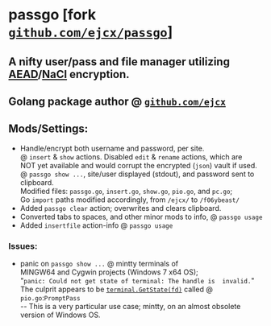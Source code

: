 # passgo [fork [`github.com/ejcx/passgo`](https://github.com/ejcx/passgo)]
## A nifty user/pass and file manager utilizing [AEAD](https://en.wikipedia.org/wiki/Authenticated_encryption#Authenticated_encryption_with_associated_data)/[NaCl](https://godoc.org/golang.org/x/crypto/nacl) encryption.  

## Golang package author @ [`github.com/ejcx`](https://github.com/ejcx)  

## Mods/Settings:  
- Handle/encrypt both username and password, per site.  
@ `insert` & `show` actions. Disabled `edit` & `rename` actions, which are   
NOT yet available and would corrupt the encrypted (`json`) vault if used.  
@ `passgo show ...`, site/user displayed (stdout), and password sent to clipboard.  
Modified files: `passgo.go`, `insert.go`, `show.go`, `pio.go`, and `pc.go`;  
Go `import` paths modified accordingly, from `/ejcx/` to `/f06ybeast/`  
- Added `passgo clear` action; overwrites and clears clipboard.  
- Converted tabs to spaces, and other minor mods to info, @ `passgo usage`  
- Added `insertfile` action-info @ `passgo usage`   

### Issues: 
- panic on `passgo show ...` @ mintty terminals of   
MINGW64 and Cygwin projects (Windows 7 x64 OS);  
"`panic: Could not get state of terminal: The handle is  invalid.`"  
The culprit appears to be [`terminal.GetState(fd)`](https://github.com/golang/crypto/blob/master/ssh/terminal/util.go#L63) called @ `pio.go`:`PromptPass`  
-- This is a very particular use case; mintty, on an almost obsolete version of Windows OS.